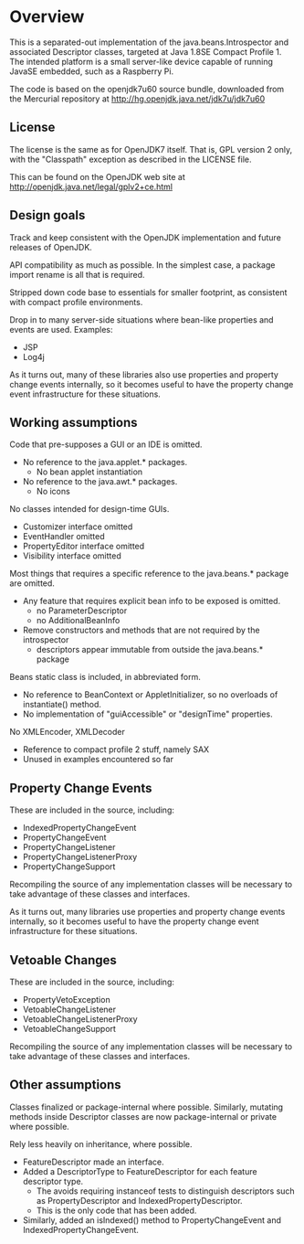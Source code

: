 Overview
========

This is a separated-out implementation of the java.beans.Introspector and
associated Descriptor classes, targeted at Java 1.8SE Compact Profile 1.
The intended platform is a small server-like device capable of running
JavaSE embedded, such as a Raspberry Pi.

The code is based on the openjdk7u60 source bundle, downloaded from the
Mercurial repository at http://hg.openjdk.java.net/jdk7u/jdk7u60

License
-------

The license is the same as for OpenJDK7 itself. That is, GPL version 2 only,
with the "Classpath" exception as described in the LICENSE file.

This can be found on the OpenJDK web site at
http://openjdk.java.net/legal/gplv2+ce.html

Design goals
------------

Track and keep consistent with the OpenJDK implementation and future releases
of OpenJDK.

API compatibility as much as possible. In the simplest case, a package
import rename is all that is required.

Stripped down code base to essentials for smaller footprint, as consistent
with compact profile environments.

Drop in to many server-side situations where bean-like properties and events
are used. Examples:

  * JSP
  * Log4j

As it turns out, many of these libraries also use properties and property
change events internally, so it becomes useful to have the property
change event infrastructure for these situations.

Working assumptions
-------------------

Code that pre-supposes a GUI or an IDE is omitted.

  * No reference to the java.applet.* packages.
     - No bean applet instantiation
  * No reference to the java.awt.* packages.
     - No icons

No classes intended for design-time GUIs.

  * Customizer interface omitted
  * EventHandler omitted
  * PropertyEditor interface omitted
  * Visibility interface omitted

Most things that requires a specific reference to the java.beans.* package
are omitted.

  * Any feature that requires explicit bean info to be exposed is omitted.
     - no ParameterDescriptor
     - no AdditionalBeanInfo
  * Remove constructors and methods that are not required by the introspector
     - descriptors appear immutable from outside the java.beans.* package

Beans static class is included, in abbreviated form.

  * No reference to BeanContext or AppletInitializer, so no overloads of
    instantiate() method.
  * No implementation of "guiAccessible" or "designTime" properties.

No XMLEncoder, XMLDecoder

  * Reference to compact profile 2 stuff, namely SAX
  * Unused in examples encountered so far

Property Change Events
----------------------

These are included in the source, including:

  * IndexedPropertyChangeEvent
  * PropertyChangeEvent
  * PropertyChangeListener
  * PropertyChangeListenerProxy
  * PropertyChangeSupport

Recompiling the source of any implementation classes will be necessary
to take advantage of these classes and interfaces.

As it turns out, many libraries use properties and property change events
internally, so it becomes useful to have the property change event
infrastructure for these situations.

Vetoable Changes
----------------

These are included in the source, including:

  * PropertyVetoException
  * VetoableChangeListener
  * VetoableChangeListenerProxy
  * VetoableChangeSupport

Recompiling the source of any implementation classes will be necessary
to take advantage of these classes and interfaces.

Other assumptions
-----------------

Classes finalized or package-internal where possible. Similarly, mutating
methods inside Descriptor classes are now package-internal or private where
possible.

Rely less heavily on inheritance, where possible.

  * FeatureDescriptor made an interface.
  * Added a DescriptorType to FeatureDescriptor for each feature descriptor
    type.
     - The avoids requiring instanceof tests to distinguish descriptors
       such as PropertyDescriptor and IndexedPropertyDescriptor.
     - This is the only code that has been added.
  * Similarly, added an isIndexed() method to PropertyChangeEvent and
    IndexedPropertyChangeEvent.
